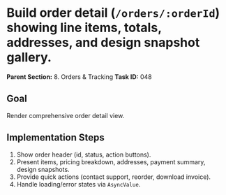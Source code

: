 # Build order detail (`/orders/:orderId`) showing line items, totals, addresses, and design snapshot gallery.

**Parent Section:** 8. Orders & Tracking
**Task ID:** 048

## Goal
Render comprehensive order detail view.

## Implementation Steps
1. Show order header (id, status, action buttons).
2. Present items, pricing breakdown, addresses, payment summary, design snapshots.
3. Provide quick actions (contact support, reorder, download invoice).
4. Handle loading/error states via `AsyncValue`.

